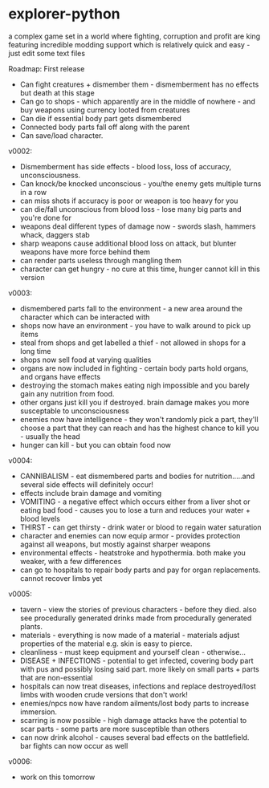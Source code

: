 # explorer-python
a complex game set in a world where fighting, corruption and profit are king
featuring incredible modding support which is relatively quick and easy - just edit some text files

Roadmap:
First release
- Can fight creatures + dismember them - dismemberment has no effects but death at this stage
- Can go to shops - which apparently are in the middle of nowhere - and buy weapons using currency looted from creatures
- Can die if essential body part gets dismembered
- Connected body parts fall off along with the parent
- Can save/load character.

v0002:
- Dismemberment has side effects - blood loss, loss of accuracy, unconsciousness. 
- Can knock/be knocked unconscious - you/the enemy gets multiple turns in a row
- can miss shots if accuracy is poor or weapon is too heavy for you
- can die/fall unconscious from blood loss - lose many big parts and you're done for
- weapons deal different types of damage now - swords slash, hammers whack, daggers stab
- sharp weapons cause additional blood loss on attack, but blunter weapons have more force behind them
- can render parts useless through mangling them
- character can get hungry - no cure at this time, hunger cannot kill in this version

v0003:
- dismembered parts fall to the environment - a new area around the character which can be interacted with 
- shops now have an environment - you have to walk around to pick up items
- steal from shops and get labelled a thief - not allowed in shops for a long time
- shops now sell food at varying qualities 
- organs are now included in fighting - certain body parts hold organs, and organs have effects
- destroying the stomach makes eating nigh impossible and you barely gain any nutrition from food. 
- other organs just kill you if destroyed. brain damage makes you more susceptable to unconsciousness
- enemies now have intelligence - they won't randomly pick a part, they'll choose a part that they can reach and has the highest chance to kill you - usually the head
- hunger can kill - but you can obtain food now

v0004:
- CANNIBALISM - eat dismembered parts and bodies for nutrition.....and several side effects will definitely occur!
- effects include brain damage and vomiting
- VOMITING - a negative effect which occurs either from a liver shot or eating bad food - causes you to lose a turn and reduces your water + blood levels
- THIRST - can get thirsty - drink water or blood to regain water saturation
- character and enemies can now equip armor - provides protection against all weapons, but mostly against sharper weapons
- environmental effects - heatstroke and hypothermia. both make you weaker, with a few differences
- can go to hospitals to repair body parts and pay for organ replacements. cannot recover limbs yet

v0005:
- tavern - view the stories of previous characters - before they died. also see procedurally generated drinks made from procedurally generated plants. 
- materials - everything is now made of a material - materials adjust properties of the material e.g. skin is easy to pierce. 
- cleanliness - must keep equipment and yourself clean - otherwise...
- DISEASE + INFECTIONS - potential to get infected, covering body part with pus and possibly losing said part. more likely on small parts + parts that are non-essential
- hospitals can now treat diseases, infections and replace destroyed/lost limbs with wooden crude versions that don't work!
- enemies/npcs now have random ailments/lost body parts to increase immersion.
- scarring is now possible - high damage attacks have the potential to scar parts - some parts are more susceptible than others
- can now drink alcohol - causes several bad effects on the battlefield. bar fights can now occur as well

v0006:
- work on this tomorrow 

